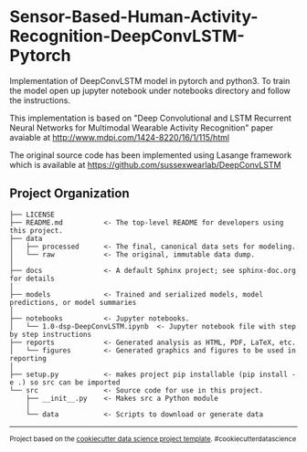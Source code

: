 Sensor-Based-Human-Activity-Recognition-DeepConvLSTM-Pytorch
==============================

Implementation of DeepConvLSTM model in pytorch and python3.
To train the model open up jupyter notebook under notebooks directory and follow the instructions.

This implementation is based on "Deep Convolutional and LSTM Recurrent Neural Networks for Multimodal Wearable Activity Recognition" paper avaiable at <http://www.mdpi.com/1424-8220/16/1/115/html>

The original source code has been implemented using Lasange framework which is available at <https://github.com/sussexwearlab/DeepConvLSTM>


Project Organization
------------

    ├── LICENSE
    ├── README.md          <- The top-level README for developers using this project.
    ├── data
    │   ├── processed      <- The final, canonical data sets for modeling.
    │   └── raw            <- The original, immutable data dump.
    │
    ├── docs               <- A default Sphinx project; see sphinx-doc.org for details
    │
    ├── models             <- Trained and serialized models, model predictions, or model summaries
    │
    ├── notebooks          <- Jupyter notebooks.
    │   └── 1.0-dsp-DeepConvLSTM.ipynb  <- Jupyter notebook file with step by step instructions
    ├── reports            <- Generated analysis as HTML, PDF, LaTeX, etc.
    │   └── figures        <- Generated graphics and figures to be used in reporting
    │
    ├── setup.py           <- makes project pip installable (pip install -e .) so src can be imported
    └── src                <- Source code for use in this project.
        ├── __init__.py    <- Makes src a Python module
        │
        └── data           <- Scripts to download or generate data
  

--------

<p><small>Project based on the <a target="_blank" href="https://drivendata.github.io/cookiecutter-data-science/">cookiecutter data science project template</a>. #cookiecutterdatascience</small></p>

